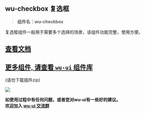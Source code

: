 ## wu-checkbox 复选框

> **组件名：wu-checkbox**

复选框组件一般用于需要多个选择的场景，该组件功能完整，使用方便。

## [查看文档](https://wuui.cn/zh-CN/components/checkbox.html)

## [更多组件, 请查看 `wu-ui` 组件库](https://ext.dcloud.net.cn/plugin?name=wu--ui)
(请勿下载插件zip)

<a href="https://ext.dcloud.net.cn/plugin?name=wu--ui">
	<img src="https://wuui.cn/intr.png">
</a>

**如使用过程中有任何问题，或者您对wu-ui有一些好的建议。<br>欢迎加入 [wu-ui 交流群](https://wuui.cn/zh-CN/components/qqFeedBack.html)**










